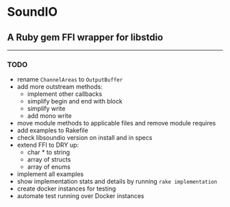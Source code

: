 # SoundIO

## A Ruby gem FFI wrapper for libstdio

---

### TODO

- rename `ChannelAreas` to `OutputBuffer`
- add more outstream methods:
  - implement other callbacks
  - simplify begin and end with block
  - simplify write
  - add mono write 
- move module methods to applicable files and remove module requires
- add examples to Rakefile
- check libsoundio version on install and in specs
- extend FFI to DRY up:
  - char * to string
  - array of structs
  - array of enums
- implement all examples
- show implementation stats and details by running `rake implementation`
- create docker instances for testing
- automate test running over Docker instances
